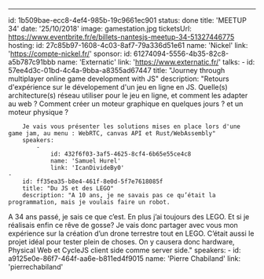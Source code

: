 ---

id: 1b509bae-ecc8-4ef4-985b-19c9661ec901
status: done
title: 'MEETUP 34'
date: '25/10/2018'
image: gamestation.jpg
ticketsUrl: https://www.eventbrite.fr/e/billets-nantesjs-meetup-34-51327446775
hosting:
id: 27c85b97-1608-4c03-8af7-79a336d51e61
name: 'Nickel'
link: 'https://compte-nickel.fr/'
sponsor:
id: 61274094-5556-4b35-82c8-a5b787c91bbb
name: 'Externatic'
link: 'https://www.externatic.fr/'
talks: -
id: 57ee4d3c-01bd-4c4a-9bba-a8355ad67447
title: "Journey through multiplayer online game development with JS"
description: "Retours d'expérience sur le dévelopement d'un jeu en ligne en JS. Quelle(s) architecture(s) réseau utiliser pour le jeu en ligne, et comment les adapter au web ? Comment créer un moteur graphique en quelques jours ? et un moteur physique ?

        Je vais vous présenter les solutions mises en place lors d'une game jam, au menu : WebRTC, canvas API et Rust/WebAssembly"
        speakers:
            -
                id: 432f6f03-3af5-4625-8cf4-6b65e55ce4c8
                name: 'Samuel Hurel'
                link: 'IcanDivideBy0'
    -
        id: ff35ea35-b8e4-461f-8e0d-5f7e7618085f
        title: "Du JS et des LEGO"
        description: "A 10 ans, je ne savais pas ce qu’était la programmation, mais je voulais faire un robot.

A 34 ans passé, je sais ce que c’est. En plus j’ai toujours des LEGO. Et si je réalisais enfin ce rêve de gosse?
Je vais donc partager avec vous mon expérience sur la création d’un drone terrestre tout en LEGO.
C’était aussi le projet idéal pour tester plein de choses.
On y causera donc hardware, Physical Web et CycleJS client side comme server side."
speakers: -
id: a9125e0e-86f7-464f-aa6e-b811ed4f9015
name: 'Pierre Chabiland'
link: 'pierrechabiland'
